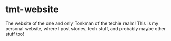 # tmt-website

The website of the one and only Tonkman of the techie realm! This is my personal website, where I post stories, tech stuff, and probably maybe other stuff too!
